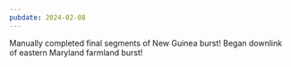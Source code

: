 ```yaml
---
pubdate: 2024-02-08
---
```


Manually completed final segments of New Guinea burst!  Began downlink of eastern Maryland farmland burst!
